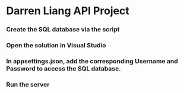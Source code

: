 # Darren Liang API Project

### Create the SQL database via the script

### Open the solution in Visual Studio

### In appsettings.json, add the corresponding Username and Password to access the SQL database.

### Run the server 
